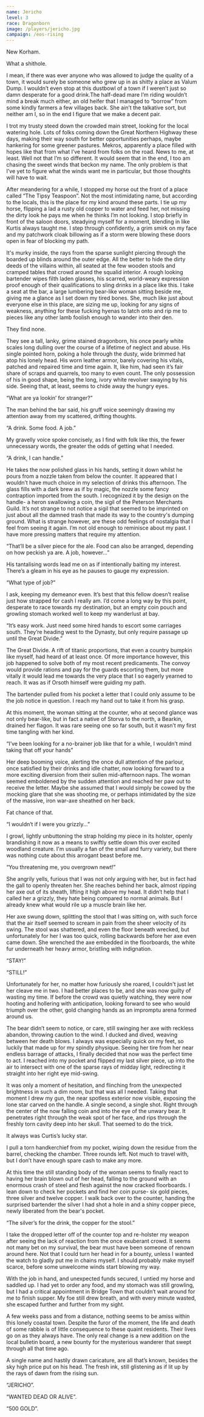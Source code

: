 ```yaml
---
name: Jericho
level: 3
race: Dragonborn
image: /players/jericho.jpg
campaign: /eos-rising
---
```


New Korham.

What a shithole.

I mean, if there was ever anyone who was allowed to judge the quality of a town, it would surely be someone who grew up in as shitty a place as Valum Dump. I wouldn’t even stop at this dustbowl of a town if I weren’t just so damn desperate for a good drink.The half-dead mare I’m riding wouldn’t mind a break much either, an old heifer that I managed to “borrow” from some kindly farmers a few villages back. She ain’t the talkative sort, but neither am I, so in the end I figure that we make a decent pair.

I trot my trusty steed down the crowded main street, looking for the local watering hole. Lots of folks coming down the Great Northern Highway these days, making their way south for better opportunities perhaps, maybe hankering for some greener pastures. Mekros, apparently a place filled with hopes like that from what I’ve heard from folks on the road. News to me, at least. Well not that I’m so different. It would seem that in the end, I too am chasing the sweet winds that beckon my name. The only problem is that I’ve yet to figure what the winds want me in particular, but those thoughts will have to wait.

After meandering for a while, I stopped my horse out the front of a place called “The Tipsy Teaspoon”. Not the most intimidating name, but according to the locals, this is the place for my kind around these parts. I tie up my horse, flipping a lad a rusty old copper to water and feed her, not missing the dirty look he pays me when he thinks I’m not looking. I stop briefly in front of the saloon doors, steadying myself for a moment, blending in like Kurtis always taught me. I step through confidently, a grim smirk on my face and my patchwork cloak billowing as if a storm were blowing these doors open in fear of blocking my path.

It's murky inside, the rays from the sparse sunlight piercing through the boarded up blinds around the outer edge. All the better to hide the dirty deeds of the villains within, all seated at the few wooden stools and cramped tables that crowd around the squalid interior. A rough looking bartender wipes filth laden glasses, his scarred, world-weary expression proof enough of their qualifications to sling drinks in a place like this. I take a seat at the bar, a large lumbering bear-like woman sitting beside me, giving me a glance as I set down my tired bones. She, much like just about everyone else in this place, are sizing me up, looking for any signs of weakness, anything for these fucking hyenas to latch onto and rip me to pieces like any other lamb foolish enough to wander into their den.

They find none.

They see a tall, lanky, grime stained dragonborn, his once pearly white scales long dulling over the course of a lifetime of neglect and abuse. His single pointed horn, poking a hole through the dusty, wide brimmed hat atop his lonely head. His worn leather armor, barely covering his vitals, patched and repaired time and time again. It, like him, had seen it’s fair share of scraps and quarrels, too many to even count. The only possession of his in good shape, being the long, ivory white revolver swaying by his side. Seeing that, at least, seems to chide away the hungry eyes.

“What are ya lookin’ for stranger?”

The man behind the bar said, his gruff voice seemingly drawing my attention away from my scattered, drifting thoughts.

“A drink. Some food. A job.”

My gravelly voice spoke concisely, as I find with folk like this, the fewer unnecessary words, the greater the odds of getting what I needed.

“A drink, I can handle.”

He takes the now polished glass in his hands, setting it down whilst he pours from a nozzle taken from below the counter. It appeared that I wouldn’t have much choice in my selection of drinks this afternoon. The glass fills with a dark brew as if by magic, the nozzle some fancy contraption imported from the south. I recognized it by the design on the handle- a heron swallowing a coin, the sigil of the Peterson Merchants Guild. It’s not strange to not notice a sigil that seemed to be imprinted on just about all the damned trash that made its way to the country's dumping ground. What is strange however, are these odd feelings of nostalgia that I feel from seeing it again. I’m not old enough to reminisce about my past. I have more pressing matters that require my attention.

“That’ll be a silver piece for the ale. Food can also be arranged, depending on how peckish ya are. A job, however…”

His tantalising words lead me on as if intentionally baiting my interest. There’s a gleam in his eye as he pauses to gauge my expression.

“What type of job?”

I ask, keeping my demeanor even. It’s best that this fellow doesn’t realise just how strapped for cash I really am. I’d come a long way by this point, desperate to race towards my destination, but an empty coin pouch and growling stomach worked well to keep my wanderlust at bay.

“It’s easy work. Just need some hired hands to escort some carriages south. They’re heading west to the Dynasty, but only require passage up until the Great Divide.”

The Great Divide. A rift of titanic proportions, that even a country bumpkin like myself, had heard of at least once. Of more importance however, this job happened to solve both of my most recent predicaments. The convoy would provide rations and pay for the guards escorting them, but more vitally it would lead me towards the very place that I so eagerly yearned to reach. It was as if Orsoth himself were guiding my path.

The bartender pulled from his pocket a letter that I could only assume to be the job notice in question. I reach my hand out to take it from his grasp.

At this moment, the woman sitting at the counter, who at second glance was not only bear-like, but in fact a native of Storva to the north, a Bearkin, drained her flagon. It was rare seeing one so far south, but it wasn’t my first time tangling with her kind.

“I’ve been looking for a no-brainer job like that for a while, I wouldn’t mind taking that off your hands”

Her deep booming voice, alerting the once dull attention of the parlour, once satisfied by their drinks and idle chatter, now looking forward to a more exciting diversion from their sullen mid-afternoon naps. The woman seemed emboldened by the sudden attention and reached her paw out to receive the letter. Maybe she assumed that I would simply be cowed by the mocking glare that she was shooting me, or perhaps intimidated by the size of the massive, iron war-axe sheathed on her back.

Fat chance of that.

“I wouldn’t if I were you grizzly...”

I growl, lightly unbuttoning the strap holding my piece in its holster, openly brandishing it now as a means to swiftly settle down this over excited woodland creature. I'm usually a fan of the small and furry variety, but there was nothing cute about this arrogant beast before me.

“You threatening me, you overgrown newt!”

She angrily yells, furious that I was not only arguing with her, but in fact had the gall to openly threaten her. She reaches behind her back, almost ripping her axe out of its sheath, lifting it high above my head. It didn’t help that I called her a grizzly, they hate being compared to normal animals. But I already knew what would rile up a muscle brain like her.

Her axe swung down, splitting the stool that I was sitting on, with such force that the air itself seemed to scream in pain from the sheer velocity of its swing. The stool was shattered, and even the floor beneath wrecked, but unfortunately for her I was too quick, rolling backwards before her axe even came down. She wrenched the axe embedded in the floorboards, the white fur underneath her heavy armor, bristling with indignation.

“STAY!”

“STILL!”

Unfortunately for her, no matter how furiously she roared, I couldn't just let her cleave me in two. I had better places to be, and she was now guilty of wasting my time. If before the crowd was quietly watching, they were now hooting and hollering with anticipation, looking forward to see who would triumph over the other, gold changing hands as an impromptu arena formed around us.

The bear didn’t seem to notice, or care, still swinging her axe with reckless abandon, throwing caution to the wind. I ducked and dived, weaving between her death blows. I always was especially quick on my feet, so luckily that made up for my spindly physique. Seeing her tire from her near endless barrage of attacks, I finally decided that now was the perfect time to act. I reached into my pocket and flipped my last silver piece, up into the air to intersect with one of the sparse rays of midday light, redirecting it straight into her right eye mid-swing.

It was only a moment of hesitation, and flinching from the unexpected brightness in such a dim room, but that was all I needed. Taking that moment I drew my gun, the near spotless exterior now visible, exposing the lone star carved on the handle. A single second, a single shot. Right through the center of the now falling coin and into the eye of the unwary bear. It penetrates right through the weak spot of her face, and rips through the freshly torn cavity deep into her skull. That seemed to do the trick.

It always was Curtis’s lucky star.

I pull a torn handkerchief from my pocket, wiping down the residue from the barrel, checking the chamber. Three rounds left. Not much to travel with, but I don’t have enough spare cash to make any more.

At this time the still standing body of the woman seems to finally react to having her brain blown out of her head, falling to the ground with an enormous crash of steel and flesh against the now cracked floorboards. I lean down to check her pockets and find her coin purse- six gold pieces, three silver and twelve copper. I walk back over to the counter, handing the surprised bartender the silver I had shot a hole in and a shiny copper piece, newly liberated from the bear's pocket.

“The silver’s for the drink, the copper for the stool.”

I take the dropped letter off of the counter top and re-holster my weapon after seeing the lack of reaction from the once exuberant crowd. It seems not many bet on my survival, the bear must have been someone of renown around here. Not that I could turn her head in for a bounty, unless I wanted the watch to gladly put me in chains myself. I should probably make myself scarce, before some unwelcome winds start blowing my way.

With the job in hand, and unexpected funds secured, I untied my horse and saddled up. I had yet to order any food, and my stomach was still growling, but I had a critical appointment in Bridge Town that couldn’t wait around for me to finish supper. My foe still drew breath, and with every minute wasted, she escaped further and further from my sight.

A few weeks pass and from a distance, nothing seems to be amiss within this lonely coastal town. Despite the furor of the moment, the life and death of some rabble is of little consequence to these quaint residents. Their lives go on as they always have. The only real change is a new addition on the local bulletin board, a new bounty for the mysterious wanderer that swept through all that time ago.

A single name and hastily drawn caricature, are all that’s known, besides the sky high price put on his head. The fresh ink, still glistening as if lit up by the rays of dawn from the rising sun.

“JERICHO”.

“WANTED DEAD OR ALIVE”.

“500 GOLD”.
